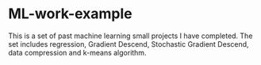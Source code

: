 # ML-work-example

This is a set of past machine learning small projects I have completed.
The set includes regression, Gradient Descend, Stochastic Gradient Descend, data compression and k-means algorithm.
